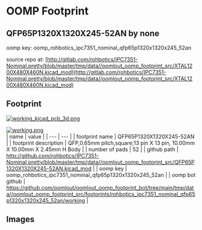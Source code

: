 # OOMP Footprint  
## QFP65P1320X1320X245-52AN  by none  
  
oomp key: oomp_rohbotics_ipc7351_nominal_qfp65p1320x1320x245_52an  
  
source repo at: [http://gitlab.com/rohbotics/IPC7351-Nominal.pretty/blob/master/tmp/data//oomlout_oomp_footprint_src/XTAL1200X480X460N.kicad_mod](http://gitlab.com/rohbotics/IPC7351-Nominal.pretty/blob/master/tmp/data//oomlout_oomp_footprint_src/XTAL1200X480X460N.kicad_mod)  
## Footprint  
  
[![working_kicad_pcb_3d.png](working_kicad_pcb_3d_600.png)](working_kicad_pcb_3d.png)  
  
[![working.png](working_600.png)](working.png)  
| name | value | 
| --- | --- | 
| footprint name | QFP65P1320X1320X245-52AN | 
| footprint description | QFP,0.65mm pitch,square;13 pin X 13 pin, 10.00mm X 10.00mm X 2.45mm H Body | 
| number of pads | 52 | 
| github path | http://github.com/rohbotics/IPC7351-Nominal.pretty/blob/master/tmp/data//oomlout_oomp_footprint_src/QFP65P1320X1320X245-52AN.kicad_mod | 
| oomp key | oomp_rohbotics_ipc7351_nominal_qfp65p1320x1320x245_52an | 
| oomp bot github | https://github.com/oomlout/oomlout_oomp_footprint_bot/tree/main/tmp/data//oomlout_oomp_footprint_src/footprints/rohbotics_ipc7351_nominal_qfp65p1320x1320x245_52an/working | 
## Images  
